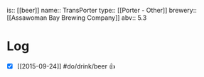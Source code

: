 is:: [[beer]]
name:: TransPorter
type:: [[Porter - Other]]
brewery:: [[Assawoman Bay Brewing Company]]
abv:: 5.3

# Log
- [x] [[2015-09-24]] #do/drink/beer 👍
